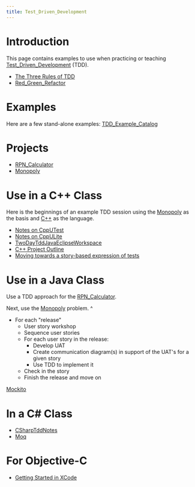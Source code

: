 ```yaml
---
title: Test_Driven_Development
---
```

# Introduction

This page contains examples to use when practicing or teaching [Test_Driven_Development](Test_Driven_Development) (TDD).
* [The Three Rules of TDD](http://butunclebob.com/ArticleS.UncleBob.TheThreeRulesOfTdd)
* [Red_Green_Refactor](Red_Green_Refactor)

# Examples
Here are a few stand-alone examples: [TDD_Example_Catalog](TDD_Example_Catalog)

# Projects
* [RPN_Calculator](RPN_Calculator)
* [Monopoly](Monopoly)

# Use in a C++ Class
Here is the beginnings of an example TDD session using the [Monopoly](Monopoly) as the basis and [C++](Cxx_TDD_Monopoly) as the language.

* [Notes on CppUTest](tdd.cpp.NotesOnCppUTest)
* [Notes on CppULite](NotesOnCppULite)
* [TwoDayTddJavaEclipseWorkspace](TwoDayTddJavaEclipseWorkspace)
* [C++ Project Outline](tdd.cpp.ProjectOutline)
* [Moving towards a story-based expression of tests](tdd.cpp.MovingTowardsStoryBasedExpressionOfTests)

# Use in a Java Class

Use a TDD approach for the [RPN_Calculator](RPN_Calculator). 

Next, use the [Monopoly](Monopoly) problem.
^
* For each "release"
  * User story workshop
  * Sequence user stories
  * For each user story in the release:
    * Develop UAT
    * Create communication diagram(s) in support of the UAT's for a given story
    * Use TDD to implement it
  * Check in the story
  * Finish the release and move on

[Mockito](Mockito)

# In a C# Class
* [CSharpTddNotes](CSharpTddNotes)
* [Moq](Moq)

# For Objective-C
* [Getting Started in XCode](tdd.objectivec.XCodeProjectSetup)
